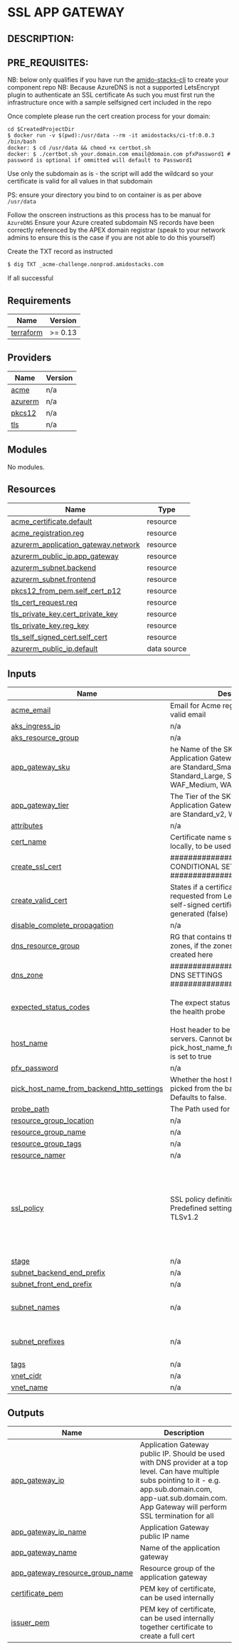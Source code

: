 # SSL APP GATEWAY

DESCRIPTION:
---



PRE_REQUISITES:
---
NB: below only qualifies if you have run the [amido-stacks-cli](https://amido.github.io/stacks/docs/getting_started_demo) to create your component repo
NB: Because AzureDNS is not a supported LetsEncrypt plugin to authenticate an SSL certificate
As such you must first run the infrastructure once with a sample selfsigned cert included in the repo

Once complete please run the cert creation process for your domain:
```
cd $CreatedProjectDir
$ docker run -v $(pwd):/usr/data --rm -it amidostacks/ci-tf:0.0.3 /bin/bash
docker: $ cd /usr/data && chmod +x certbot.sh 
docker: $ ./certbot.sh your.domain.com email@domain.com pfxPassword1 # password is optional if ommitted will default to Password1
```

Use only the subdomain as is - the script will add the wildcard so your certificate is valid for all values in that subdomain

PS: ensure your directory you bind to on container is as per above `/usr/data`

Follow the onscreen instructions as this process has to be manual for `AzureDNS` 
Ensure your Azure created subdomain NS records have been correctly referenced by the APEX domain registrar (speak to your network admins to ensure this is the case if you are not able to do this yourself) 

Create the TXT record as instructed

```bash
$ dig TXT _acme-challenge.nonprod.amidostacks.com
```
If all successful

## Requirements

| Name | Version |
|------|---------|
| <a name="requirement_terraform"></a> [terraform](#requirement\_terraform) | >= 0.13 |

## Providers

| Name | Version |
|------|---------|
| <a name="provider_acme"></a> [acme](#provider\_acme) | n/a |
| <a name="provider_azurerm"></a> [azurerm](#provider\_azurerm) | n/a |
| <a name="provider_pkcs12"></a> [pkcs12](#provider\_pkcs12) | n/a |
| <a name="provider_tls"></a> [tls](#provider\_tls) | n/a |

## Modules

No modules.

## Resources

| Name | Type |
|------|------|
| [acme_certificate.default](https://registry.terraform.io/providers/vancluever/acme/latest/docs/resources/certificate) | resource |
| [acme_registration.reg](https://registry.terraform.io/providers/vancluever/acme/latest/docs/resources/registration) | resource |
| [azurerm_application_gateway.network](https://registry.terraform.io/providers/hashicorp/azurerm/latest/docs/resources/application_gateway) | resource |
| [azurerm_public_ip.app_gateway](https://registry.terraform.io/providers/hashicorp/azurerm/latest/docs/resources/public_ip) | resource |
| [azurerm_subnet.backend](https://registry.terraform.io/providers/hashicorp/azurerm/latest/docs/resources/subnet) | resource |
| [azurerm_subnet.frontend](https://registry.terraform.io/providers/hashicorp/azurerm/latest/docs/resources/subnet) | resource |
| [pkcs12_from_pem.self_cert_p12](https://registry.terraform.io/providers/chilicat/pkcs12/latest/docs/resources/from_pem) | resource |
| [tls_cert_request.req](https://registry.terraform.io/providers/hashicorp/tls/latest/docs/resources/cert_request) | resource |
| [tls_private_key.cert_private_key](https://registry.terraform.io/providers/hashicorp/tls/latest/docs/resources/private_key) | resource |
| [tls_private_key.reg_key](https://registry.terraform.io/providers/hashicorp/tls/latest/docs/resources/private_key) | resource |
| [tls_self_signed_cert.self_cert](https://registry.terraform.io/providers/hashicorp/tls/latest/docs/resources/self_signed_cert) | resource |
| [azurerm_public_ip.default](https://registry.terraform.io/providers/hashicorp/azurerm/latest/docs/data-sources/public_ip) | data source |

## Inputs

| Name | Description | Type | Default | Required |
|------|-------------|------|---------|:--------:|
| <a name="input_acme_email"></a> [acme\_email](#input\_acme\_email) | Email for Acme registration, must be a valid email | `string` | n/a | yes |
| <a name="input_aks_ingress_ip"></a> [aks\_ingress\_ip](#input\_aks\_ingress\_ip) | n/a | `string` | n/a | yes |
| <a name="input_aks_resource_group"></a> [aks\_resource\_group](#input\_aks\_resource\_group) | n/a | `string` | n/a | yes |
| <a name="input_app_gateway_sku"></a> [app\_gateway\_sku](#input\_app\_gateway\_sku) | he Name of the SKU to use for this Application Gateway. Possible values are Standard\_Small, Standard\_Medium, Standard\_Large, Standard\_v2, WAF\_Medium, WAF\_Large, and WAF\_v2 | `string` | `"Standard_v2"` | no |
| <a name="input_app_gateway_tier"></a> [app\_gateway\_tier](#input\_app\_gateway\_tier) | The Tier of the SKU to use for this Application Gateway. Possible values are Standard\_v2, WAF\_v2 | `string` | `"Standard_v2"` | no |
| <a name="input_attributes"></a> [attributes](#input\_attributes) | n/a | `list` | `[]` | no |
| <a name="input_cert_name"></a> [cert\_name](#input\_cert\_name) | Certificate name stored under certs/ locally, to be used for SSL appgateway | `string` | `"sample.cert.pfx"` | no |
| <a name="input_create_ssl_cert"></a> [create\_ssl\_cert](#input\_create\_ssl\_cert) | ########################## CONDITIONAL SETTINGS ######################### | `bool` | `true` | no |
| <a name="input_create_valid_cert"></a> [create\_valid\_cert](#input\_create\_valid\_cert) | States if a certificate should be requested from LetsEncrypt (true) or a self-signed certificate should be generated (false) | `bool` | `true` | no |
| <a name="input_disable_complete_propagation"></a> [disable\_complete\_propagation](#input\_disable\_complete\_propagation) | n/a | `bool` | `false` | no |
| <a name="input_dns_resource_group"></a> [dns\_resource\_group](#input\_dns\_resource\_group) | RG that contains the existing DNS zones, if the zones are not being created here | `string` | `null` | no |
| <a name="input_dns_zone"></a> [dns\_zone](#input\_dns\_zone) | ########################### # DNS SETTINGS ########################## | `string` | `""` | no |
| <a name="input_expected_status_codes"></a> [expected\_status\_codes](#input\_expected\_status\_codes) | The expect status code returned from the health probe | `list` | <pre>[<br>  "200"<br>]</pre> | no |
| <a name="input_host_name"></a> [host\_name](#input\_host\_name) | Host header to be sent to the backend servers. Cannot be set if pick\_host\_name\_from\_backend\_address is set to true | `string` | `null` | no |
| <a name="input_pfx_password"></a> [pfx\_password](#input\_pfx\_password) | n/a | `string` | `"Password1"` | no |
| <a name="input_pick_host_name_from_backend_http_settings"></a> [pick\_host\_name\_from\_backend\_http\_settings](#input\_pick\_host\_name\_from\_backend\_http\_settings) | Whether the host header should be picked from the backend HTTP settings. Defaults to false. | `bool` | `false` | no |
| <a name="input_probe_path"></a> [probe\_path](#input\_probe\_path) | The Path used for this Probe. | `string` | `"/healthz"` | no |
| <a name="input_resource_group_location"></a> [resource\_group\_location](#input\_resource\_group\_location) | n/a | `string` | `"uksouth"` | no |
| <a name="input_resource_group_name"></a> [resource\_group\_name](#input\_resource\_group\_name) | n/a | `string` | n/a | yes |
| <a name="input_resource_group_tags"></a> [resource\_group\_tags](#input\_resource\_group\_tags) | n/a | `map(string)` | `{}` | no |
| <a name="input_resource_namer"></a> [resource\_namer](#input\_resource\_namer) | n/a | `string` | `"genericname"` | no |
| <a name="input_ssl_policy"></a> [ssl\_policy](#input\_ssl\_policy) | SSL policy definition, defaults to latest Predefined settings with min protocol of TLSv1.2 | <pre>object(<br>    {<br>      policy_type          = string,<br>      policy_name          = string,<br>      min_protocol_version = optional(string, null),<br>      disabled_protocols   = optional(list(string), null),<br>      cipher_suites        = optional(list(string), null),<br>    }<br>  )</pre> | <pre>{<br>  "policy_name": "AppGwSslPolicy20220101",<br>  "policy_type": "Predefined"<br>}</pre> | no |
| <a name="input_stage"></a> [stage](#input\_stage) | n/a | `string` | `"dev"` | no |
| <a name="input_subnet_backend_end_prefix"></a> [subnet\_backend\_end\_prefix](#input\_subnet\_backend\_end\_prefix) | n/a | `string` | n/a | yes |
| <a name="input_subnet_front_end_prefix"></a> [subnet\_front\_end\_prefix](#input\_subnet\_front\_end\_prefix) | n/a | `string` | n/a | yes |
| <a name="input_subnet_names"></a> [subnet\_names](#input\_subnet\_names) | n/a | `list(string)` | <pre>[<br>  ""<br>]</pre> | no |
| <a name="input_subnet_prefixes"></a> [subnet\_prefixes](#input\_subnet\_prefixes) | n/a | `list(string)` | <pre>[<br>  ""<br>]</pre> | no |
| <a name="input_tags"></a> [tags](#input\_tags) | n/a | `map(string)` | `{}` | no |
| <a name="input_vnet_cidr"></a> [vnet\_cidr](#input\_vnet\_cidr) | n/a | `list(string)` | n/a | yes |
| <a name="input_vnet_name"></a> [vnet\_name](#input\_vnet\_name) | n/a | `string` | `"changeme"` | no |

## Outputs

| Name | Description |
|------|-------------|
| <a name="output_app_gateway_ip"></a> [app\_gateway\_ip](#output\_app\_gateway\_ip) | Application Gateway public IP. Should be used with DNS provider at a top level. Can have multiple subs pointing to it - e.g. app.sub.domain.com, app-uat.sub.domain.com. App Gateway will perform SSL termination for all |
| <a name="output_app_gateway_ip_name"></a> [app\_gateway\_ip\_name](#output\_app\_gateway\_ip\_name) | Application Gateway public IP name |
| <a name="output_app_gateway_name"></a> [app\_gateway\_name](#output\_app\_gateway\_name) | Name of the application gateway |
| <a name="output_app_gateway_resource_group_name"></a> [app\_gateway\_resource\_group\_name](#output\_app\_gateway\_resource\_group\_name) | Resource group of the application gateway |
| <a name="output_certificate_pem"></a> [certificate\_pem](#output\_certificate\_pem) | PEM key of certificate, can be used internally |
| <a name="output_issuer_pem"></a> [issuer\_pem](#output\_issuer\_pem) | PEM key of certificate, can be used internally together certificate to create a full cert |
